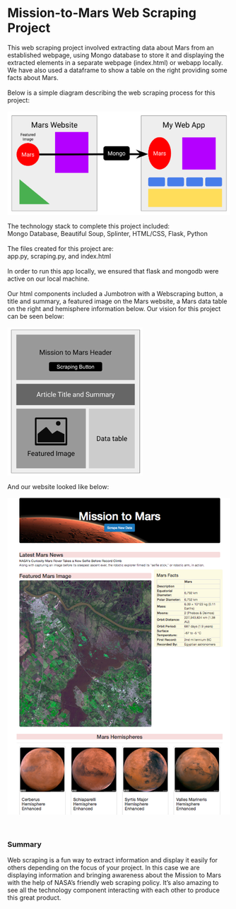 # Mission-to-Mars Web Scraping Project
This web scraping project involved extracting data about Mars from an established webpage, using Mongo database to store it and displaying the extracted elements in a separate webpage (index.html) or webapp locally. We have also used a dataframe to show a table on the right providing some facts about Mars. <br />
<br />
Below is a simple diagram describing the web scraping process for this project: <br />
<br />
![process](https://github.com/Samira786/Mission-to-Mars/blob/master/webscrapingprocess.png)
<br />

The technology stack to complete this project included: <br />
Mongo Database, Beautiful Soup, Splinter, HTML/CSS, Flask, Python <br />
<br />
The files created for this project are: <br />
app.py, scraping.py, and index.html <br />
<br />
In order to run this app locally, we ensured that flask and mongodb were active on our local machine. <br />
<br />
Our html components included a Jumbotron with a Webscraping button, a title and summary, a featured image on the Mars website, a Mars data table on the right and hemisphere information below. Our vision for this project can be seen below: <br />
<br />
![vision](https://github.com/Samira786/Mission-to-Mars/blob/master/Mission_to_Mars_vision.png)
<br />

And our website looked like below: <br />
<br />
![final](https://github.com/Samira786/Mission-to-Mars/blob/master/Mission_to_Mars.png)

<br />

### Summary
Web scraping is a fun way to extract information and display it easily for others depending on the focus of your project. In this case we are displaying information and bringing awareness about the Mission to Mars with the help of NASA’s friendly web scraping policy. It’s also amazing to see all the technology component interacting with each other to produce this great product.
